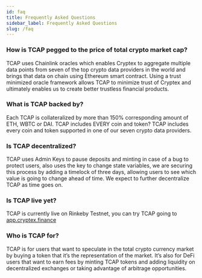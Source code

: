 ```yaml
---
id: faq
title: Frequently Asked Questions
sidebar_label: Frequently Asked Questions
slug: /faq
---
```


### How is TCAP pegged to the price of total crypto market cap?

TCAP uses Chainlink oracles which enables Cryptex to aggregate multiple data points from seven of the top crypto data providers in the world and brings that data on chain using Ethereum smart contract.
Using a trust minimized oracle framework allows TCAP to minimize trust of Cryptex and ultimately enables us to create better trustless financial products.

### What is TCAP backed by?

Each TCAP is collateralized by more than 150% corresponding amount of ETH, WBTC or DAI.
TCAP includes EVERY coin and token?
TCAP includes every coin and token supported in one of our seven crypto data providers.

### Is TCAP decentralized?

TCAP uses Admin Keys to pause deposits and minting in case of a bug to protect users, also uses the key to change state variables, we are securing this process by adding a timelock of three days, allowing users to see which value is going to change ahead of time. We expect to further decentralize TCAP as time goes on.

### Is TCAP live yet?

TCAP is currently live on Rinkeby Testnet, you can try TCAP going to [app.cryptex.finance](app.cryptex.finace)

### Who is TCAP for?

TCAP is for users that want to speculate in the total crypto currency market by buying a token that it’s the representation of the market. It’s also for DeFi users that want to earn fees by minting TCAP tokens and adding liquidity on decentralized exchanges or taking advantage of arbitrage opportunities.
